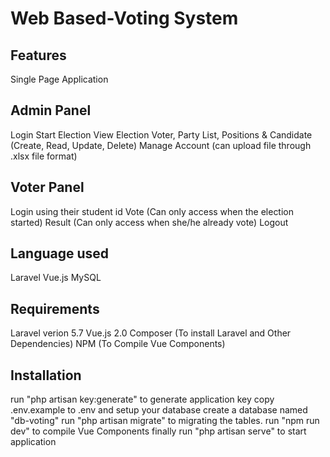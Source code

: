 <h1>Web Based-Voting System</h1>

## Features

Single Page Application

## Admin Panel

Login
Start Election
View Election
Voter, Party List, Positions & Candidate (Create, Read, Update, Delete)
Manage Account (can upload file through .xlsx file format)

## Voter Panel

Login using their student id
Vote (Can only access when the election started)
Result (Can only access when she/he already vote)
Logout

## Language used

Laravel
Vue.js
MySQL

## Requirements

Laravel verion 5.7
Vue.js 2.0
Composer (To install Laravel and Other Dependencies)
NPM (To Compile Vue Components)


## Installation
run "php artisan key:generate" to generate application key
copy .env.example to .env and setup your database
create a database named "db-voting"
run "php artisan migrate" to migrating the tables.
run "npm run dev" to compile Vue Components
finally run "php artisan serve" to start application
